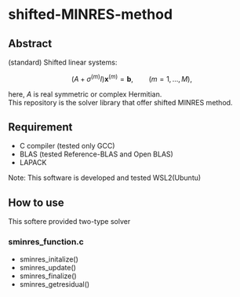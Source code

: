 # shifted-MINRES-method

## Abstract
(standard) Shifted linear systems:
```math
(A + \sigma^{(m)} I) \textbf{x}^{(m)} = \textbf{b},\qquad (m=1,\dots,M),
```
here, $A$ is real symmetric or complex Hermitian.  
This repository is the solver library that offer shifted MINRES method.


## Requirement
* C compiler (tested only GCC)
* BLAS (tested Reference-BLAS and Open BLAS)
* LAPACK

Note: This software is developed and tested WSL2(Ubuntu)

## How to use
This softere provided two-type solver
### sminres_function.c
* sminres_initalize()
* sminres_update()
* sminres_finalize()
* sminres_getresidual()

